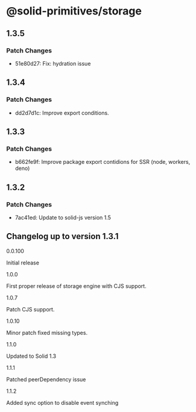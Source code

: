 # @solid-primitives/storage

## 1.3.5

### Patch Changes

- 51e80d27: Fix: hydration issue

## 1.3.4

### Patch Changes

- dd2d7d1c: Improve export conditions.

## 1.3.3

### Patch Changes

- b662fe9f: Improve package export contidions for SSR (node, workers, deno)

## 1.3.2

### Patch Changes

- 7ac41ed: Update to solid-js version 1.5

## Changelog up to version 1.3.1

0.0.100

Initial release

1.0.0

First proper release of storage engine with CJS support.

1.0.7

Patch CJS support.

1.0.10

Minor patch fixed missing types.

1.1.0

Updated to Solid 1.3

1.1.1

Patched peerDependency issue

1.1.2

Added sync option to disable event synching
